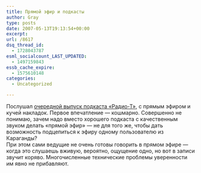 ```yaml
---
title: Прямой эфир и подкасты
author: Gray
type: posts
date: 2007-05-13T19:13:54+00:00
excerpt:
url: /8617
dsq_thread_id:
  - 1728043787
esml_socialcount_LAST_UPDATED:
  - 1497159843
essb_cache_expire:
  - 1575610148
categories:
  - Uncategorized

---
```








Послушал <a href="http://radio-t.rpod.ru/27945.html" target="_blank">очередной выпуск подкаста &#171;Радио-Т&#187;</a>, с прямым эфиром и кучей накладок. Первое впечатление &#8212; кошмарно. Совершенно не понимаю, зачем надо вместо хорошего подкаста с качественным звуком делать &#171;прямой эфир&#187; &#8212; не для того же, чтобы дать возможность подцепиться к эфиру одному пользователю из Караганды?  
При этом сами ведущие не очень готовы говорить в прямом эфире &#8212; когда это слушаешь вживую, вероятно, ощущение одно, но вот в записи звучит коряво. Многочисленные технические проблемы уверенности им явно не прибавляют.